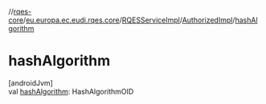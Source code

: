 //[rqes-core](../../../../index.md)/[eu.europa.ec.eudi.rqes.core](../../index.md)/[RQESServiceImpl](../index.md)/[AuthorizedImpl](index.md)/[hashAlgorithm](hash-algorithm.md)

# hashAlgorithm

[androidJvm]\
val [hashAlgorithm](hash-algorithm.md): HashAlgorithmOID
